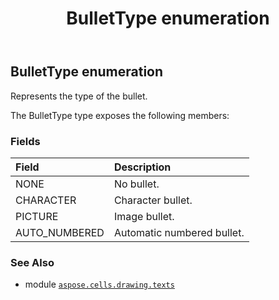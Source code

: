 ﻿---
title: BulletType enumeration
second_title: Aspose.Cells for Python via .NET API References
description: 
type: docs
weight: 150
url: /aspose.cells.drawing.texts/bullettype/
is_root: false
---

## BulletType enumeration

Represents the type of the bullet.



The BulletType type exposes the following members:

### Fields
| Field | Description |
| :- | :- |
| NONE | No bullet. |
| CHARACTER | Character bullet. |
| PICTURE | Image bullet. |
| AUTO_NUMBERED | Automatic numbered bullet. |



### See Also
* module [`aspose.cells.drawing.texts`](..)
